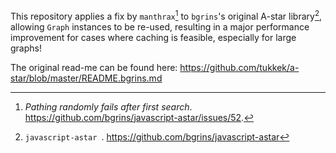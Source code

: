 This repository applies a fix by `manthrax`[^fix] to `bgrins`'s original A-star library[^original], allowing `Graph` instances to be re-used, resulting in a major performance improvement for cases where caching is feasible, especially for large graphs!

The original read-me can be found here: https://github.com/tukkek/a-star/blob/master/README.bgrins.md

[^fix]: *Pathing randomly fails after first search*. https://github.com/bgrins/javascript-astar/issues/52.
[^original]: `javascript-astar `. https://github.com/bgrins/javascript-astar
